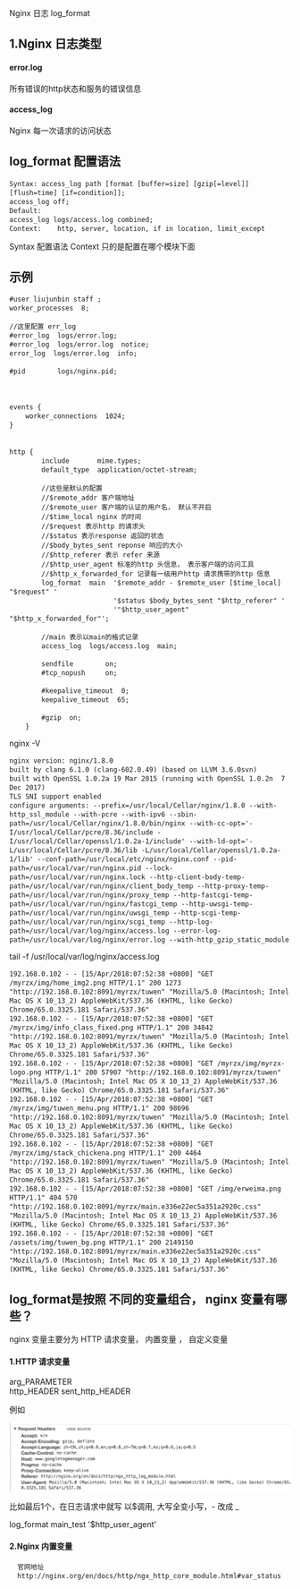 Nginx 日志 log_format

## 1.Nginx 日志类型

#### error.log
所有错误的http状态和服务的错误信息

#### access_log
Nginx 每一次请求的访问状态


## log_format 配置语法

    Syntax:	access_log path [format [buffer=size] [gzip[=level]] [flush=time] [if=condition]];
    access_log off;
    Default:	
    access_log logs/access.log combined;
    Context:	http, server, location, if in location, limit_except
    
    
Syntax 配置语法
Context 只的是配置在哪个模块下面
## 示例



    #user liujunbin staff ;
    worker_processes  8;
    
    //这里配置 err_log
    #error_log  logs/error.log;
    #error_log  logs/error.log  notice;
    error_log  logs/error.log  info;
    
    #pid        logs/nginx.pid;
    
    
    
    events {
        worker_connections  1024;
    }
    
    
    http {
            include       mime.types;
            default_type  application/octet-stream;
        
            //这些是默认的配置
            //$remote_addr 客户端地址
            //$remote_user 客户端的认证的用户名， 默认不开启
            //$time_local nginx 的时间
            //$request 表示http 的请求头
            //$status 表示response 返回的状态
            //$body_bytes_sent reponse 响应的大小
            //$http_referer 表示 refer 来源 
            //$http_user_agent 标准的http 头信息， 表示客户端的访问工具
            //$http_x_forwarded_for 记录每一级用户http 请求携带的http 信息
            log_format  main  '$remote_addr - $remote_user [$time_local] "$request" '
                              '$status $body_bytes_sent "$http_referer" '
                              '"$http_user_agent" "$http_x_forwarded_for"';
        
            //main 表示以main的格式记录
            access_log  logs/access.log  main;
        
            sendfile        on;
            #tcp_nopush     on;
        
            #keepalive_timeout  0;
            keepalive_timeout  65;
        
            #gzip  on;
        }

nginx -V

    nginx version: nginx/1.8.0
    built by clang 6.1.0 (clang-602.0.49) (based on LLVM 3.6.0svn)
    built with OpenSSL 1.0.2a 19 Mar 2015 (running with OpenSSL 1.0.2n  7 Dec 2017)
    TLS SNI support enabled
    configure arguments: --prefix=/usr/local/Cellar/nginx/1.8.0 --with-http_ssl_module --with-pcre --with-ipv6 --sbin-path=/usr/local/Cellar/nginx/1.8.0/bin/nginx --with-cc-opt='-I/usr/local/Cellar/pcre/8.36/include -I/usr/local/Cellar/openssl/1.0.2a-1/include' --with-ld-opt='-L/usr/local/Cellar/pcre/8.36/lib -L/usr/local/Cellar/openssl/1.0.2a-1/lib' --conf-path=/usr/local/etc/nginx/nginx.conf --pid-path=/usr/local/var/run/nginx.pid --lock-path=/usr/local/var/run/nginx.lock --http-client-body-temp-path=/usr/local/var/run/nginx/client_body_temp --http-proxy-temp-path=/usr/local/var/run/nginx/proxy_temp --http-fastcgi-temp-path=/usr/local/var/run/nginx/fastcgi_temp --http-uwsgi-temp-path=/usr/local/var/run/nginx/uwsgi_temp --http-scgi-temp-path=/usr/local/var/run/nginx/scgi_temp --http-log-path=/usr/local/var/log/nginx/access.log --error-log-path=/usr/local/var/log/nginx/error.log --with-http_gzip_static_module        
            
tail -f /usr/local/var/log/nginx/access.log
        
    192.168.0.102 - - [15/Apr/2018:07:52:38 +0800] "GET /myrzx/img/home_img2.png HTTP/1.1" 200 1273 "http://192.168.0.102:8091/myrzx/tuwen" "Mozilla/5.0 (Macintosh; Intel Mac OS X 10_13_2) AppleWebKit/537.36 (KHTML, like Gecko) Chrome/65.0.3325.181 Safari/537.36"
    192.168.0.102 - - [15/Apr/2018:07:52:38 +0800] "GET /myrzx/img/info_class_fixed.png HTTP/1.1" 200 34842 "http://192.168.0.102:8091/myrzx/tuwen" "Mozilla/5.0 (Macintosh; Intel Mac OS X 10_13_2) AppleWebKit/537.36 (KHTML, like Gecko) Chrome/65.0.3325.181 Safari/537.36"
    192.168.0.102 - - [15/Apr/2018:07:52:38 +0800] "GET /myrzx/img/myrzx-logo.png HTTP/1.1" 200 57907 "http://192.168.0.102:8091/myrzx/tuwen" "Mozilla/5.0 (Macintosh; Intel Mac OS X 10_13_2) AppleWebKit/537.36 (KHTML, like Gecko) Chrome/65.0.3325.181 Safari/537.36"
    192.168.0.102 - - [15/Apr/2018:07:52:38 +0800] "GET /myrzx/img/tuwen_menu.png HTTP/1.1" 200 98696 "http://192.168.0.102:8091/myrzx/tuwen" "Mozilla/5.0 (Macintosh; Intel Mac OS X 10_13_2) AppleWebKit/537.36 (KHTML, like Gecko) Chrome/65.0.3325.181 Safari/537.36"
    192.168.0.102 - - [15/Apr/2018:07:52:38 +0800] "GET /myrzx/img/stack_chickena.png HTTP/1.1" 200 4464 "http://192.168.0.102:8091/myrzx/tuwen" "Mozilla/5.0 (Macintosh; Intel Mac OS X 10_13_2) AppleWebKit/537.36 (KHTML, like Gecko) Chrome/65.0.3325.181 Safari/537.36"
    192.168.0.102 - - [15/Apr/2018:07:52:38 +0800] "GET /img/erweima.png HTTP/1.1" 404 570 "http://192.168.0.102:8091/myrzx/main.e336e22ec5a351a2920c.css" "Mozilla/5.0 (Macintosh; Intel Mac OS X 10_13_2) AppleWebKit/537.36 (KHTML, like Gecko) Chrome/65.0.3325.181 Safari/537.36"
    192.168.0.102 - - [15/Apr/2018:07:52:38 +0800] "GET /assets/img/tuwen_bg.png HTTP/1.1" 200 2149150 "http://192.168.0.102:8091/myrzx/main.e336e22ec5a351a2920c.css" "Mozilla/5.0 (Macintosh; Intel Mac OS X 10_13_2) AppleWebKit/537.36 (KHTML, like Gecko) Chrome/65.0.3325.181 Safari/537.36"      
      
      
## log_format是按照 不同的变量组合， nginx 变量有哪些？

nginx 变量主要分为 HTTP 请求变量， 内置变量 ， 自定义变量

#### 1.HTTP 请求变量 

arg_PARAMETER  
http_HEADER
sent_http_HEADER

例如 

![request Header](../assets/nginx-1.png)


比如最后1个，在日志请求中就写 以$调用, 大写全变小写，- 改成 _

log_format main_test '$http_user_agent'
      
      
#### 2.Nginx 内置变量 

      官网地址
      http://nginx.org/en/docs/http/ngx_http_core_module.html#var_status

      